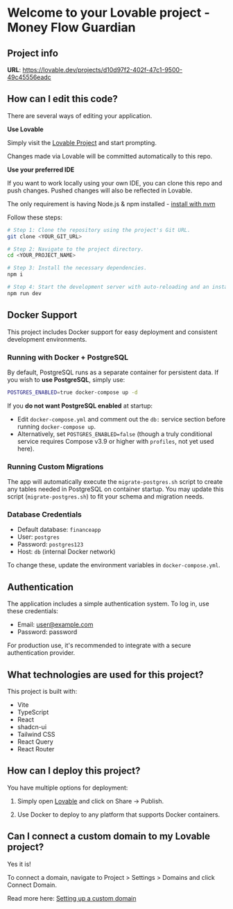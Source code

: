 
# Welcome to your Lovable project - Money Flow Guardian

## Project info

**URL**: https://lovable.dev/projects/d10d97f2-402f-47c1-9500-49c45556eadc

## How can I edit this code?

There are several ways of editing your application.

**Use Lovable**

Simply visit the [Lovable Project](https://lovable.dev/projects/d10d97f2-402f-47c1-9500-49c45556eadc) and start prompting.

Changes made via Lovable will be committed automatically to this repo.

**Use your preferred IDE**

If you want to work locally using your own IDE, you can clone this repo and push changes. Pushed changes will also be reflected in Lovable.

The only requirement is having Node.js & npm installed - [install with nvm](https://github.com/nvm-sh/nvm#installing-and-updating)

Follow these steps:

```sh
# Step 1: Clone the repository using the project's Git URL.
git clone <YOUR_GIT_URL>

# Step 2: Navigate to the project directory.
cd <YOUR_PROJECT_NAME>

# Step 3: Install the necessary dependencies.
npm i

# Step 4: Start the development server with auto-reloading and an instant preview.
npm run dev
```

## Docker Support

This project includes Docker support for easy deployment and consistent development environments.

### Running with Docker + PostgreSQL

By default, PostgreSQL runs as a separate container for persistent data. If you wish to **use PostgreSQL**, simply use:

```sh
POSTGRES_ENABLED=true docker-compose up -d
```

If you **do not want PostgreSQL enabled** at startup:
- Edit `docker-compose.yml` and comment out the `db:` service section before running `docker-compose up`.
- Alternatively, set `POSTGRES_ENABLED=false` (though a truly conditional service requires Compose v3.9 or higher with `profiles`, not yet used here).

### Running Custom Migrations

The app will automatically execute the `migrate-postgres.sh` script to create any tables needed in PostgreSQL on container startup.
You may update this script (`migrate-postgres.sh`) to fit your schema and migration needs.

### Database Credentials

- Default database: `financeapp`
- User: `postgres`
- Password: `postgres123`
- Host: `db` (internal Docker network)

To change these, update the environment variables in `docker-compose.yml`.

## Authentication

The application includes a simple authentication system. To log in, use these credentials:

- Email: user@example.com
- Password: password

For production use, it's recommended to integrate with a secure authentication provider.

## What technologies are used for this project?

This project is built with:

- Vite
- TypeScript
- React
- shadcn-ui
- Tailwind CSS
- React Query
- React Router

## How can I deploy this project?

You have multiple options for deployment:

1. Simply open [Lovable](https://lovable.dev/projects/d10d97f2-402f-47c1-9500-49c45556eadc) and click on Share -> Publish.

2. Use Docker to deploy to any platform that supports Docker containers.

## Can I connect a custom domain to my Lovable project?

Yes it is!

To connect a domain, navigate to Project > Settings > Domains and click Connect Domain.

Read more here: [Setting up a custom domain](https://docs.lovable.dev/tips-tricks/custom-domain#step-by-step-guide)

